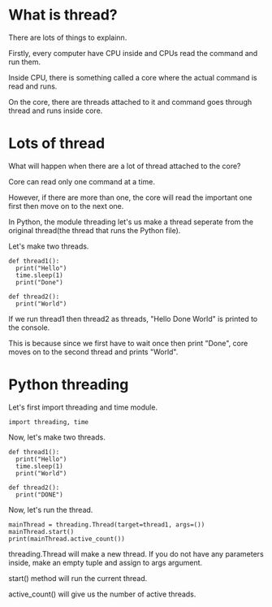 # What is thread?

There are lots of things to explainn.

Firstly, every computer have CPU inside and CPUs read the command and run them.

Inside CPU, there is something called a core where the actual command is read and runs.

On the core, there are threads attached to it and command goes through thread and runs inside core.

# Lots of thread

What will happen when there are a lot of thread attached to the core?

Core can read only one command at a time.

However, if there are more than one, the core will read the important one first then move on to the next one.

In Python, the module threading let's us make a thread seperate from the original thread(the thread that runs the Python file).

Let's make two threads.

```
def thread1():
  print("Hello")
  time.sleep(1)
  print("Done")

def thread2():
  print("World")
```

If we run thread1 then thread2 as threads, "Hello Done World" is printed to the console.

This is because since we first have to wait once then print "Done", core moves on to the second thread and prints "World".

# Python threading

Let's first import threading and time module.

```
import threading, time
```

Now, let's make two threads.

```
def thread1():
  print("Hello")
  time.sleep(1)
  print("World")

def thread2():
  print("DONE")
```

Now, let's run the thread.

```
mainThread = threading.Thread(target=thread1, args=())
mainThread.start()
print(mainThread.active_count())
```

threading.Thread will make a new thread. If you do not have any parameters inside, make an empty tuple and assign to args argument.

start() method will run the current thread.

active_count() will give us the number of active threads.
